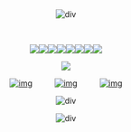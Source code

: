  ‎<div id="header" align="center">

![div](https://imgur.com/1DkWxCT.png)

‎  ‎  ‎  ‎‎ ‎  ‎  ‎  ‎‎  ‎  ‎‎ 
<div id="header" align="center">

![](https://imgur.com/s8KaDbP.png)![](https://imgur.com/N3wyKbW.png)![](https://imgur.com/BsVVz9G.png)![](https://imgur.com/UF2TaAO.png)![](https://imgur.com/aV1KzOu.png)![](https://imgur.com/GvS6OCB.png)![](https://imgur.com/tgi0iDe.png)![](https://imgur.com/qpGNN3n.png)

![](https://komarev.com/ghpvc/?username=pristineprowler&color=2B2944&label=♎︎)

[![img](https://imgur.com/1EnGk0m.png)](https://neospring.org/@brylee)   ‎  ‎  ‎‎ ‎ ‎ [![img](https://imgur.com/e6oNeBt.png)‎](https://rentry.co/pristineprowIer)  ‎  ‎  ‎‎ ‎ ‎‎  [![img](https://imgur.com/XpoA2i6.png)](https://pronouns.cc/@pristineprowler)

<div id="header" align="center">
 
![div](https://imgur.com/u7ljL0p.png)


![div](https://imgur.com/AcCNnld.png)
